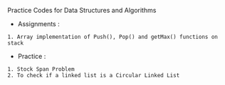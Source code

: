 Practice Codes for Data Structures and Algorithms

   * Assignments :

    1. Array implementation of Push(), Pop() and getMax() functions on stack
    
   * Practice :

    1. Stock Span Problem
    2. To check if a linked list is a Circular Linked List

